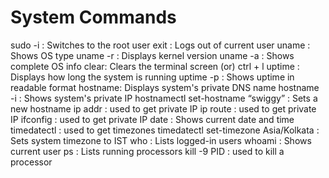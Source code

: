 # System Commands
sudo -i : Switches to the root user
exit : Logs out of current user
uname : Shows OS type
uname -r : Displays kernel version
uname -a : Shows complete OS info
clear: Clears the terminal screen (or) ctrl + l
uptime : Displays how long the system is running
uptime -p : Shows uptime in readable format
hostname: Displays system's private DNS name
hostname -i : Shows system's private IP
hostnamectl set-hostname “swiggy” : Sets a new hostname
ip addr : used to get private IP
ip route : used to get private IP
ifconfig : used to get private IP
date : Shows current date and time 
timedatectl : used to get timezones 
timedatectl set-timezone Asia/Kolkata : Sets system timezone to IST
who : Lists logged-in users
whoami : Shows current user
ps : Lists running processors
kill -9 PID : used to kill a processor
